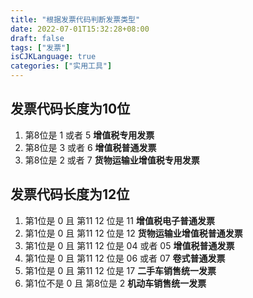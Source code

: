 ```yaml
---
title: "根据发票代码判断发票类型"
date: 2022-07-01T15:32:28+08:00
draft: false
tags: ["发票"]
isCJKLanguage: true
categories: ["实用工具"]
---
```


## 发票代码长度为10位

1. 第8位是 1 或者 5 **增值税专用发票**
2. 第8位是 3 或者 6 **增值税普通发票**
3. 第8位是 2 或者 7 **货物运输业增值税专用发票**

## 发票代码长度为12位

1. 第1位是 0 且 第11 12 位是 11 **增值税电子普通发票**
2. 第1位是 0 且 第11 12 位是 12 **货物运输业增值税普通发票**
3. 第1位是 0 且 第11 12 位是 04 或者 05 **增值税普通发票**
4. 第1位是 0 且 第11 12 位是 06 或者 07 **卷式普通发票**
5. 第1位是 0 且 第11 12 位是 17 **二手车销售统一发票**
6. 第1位不是 0 且 第8位是 2  **机动车销售统一发票**

